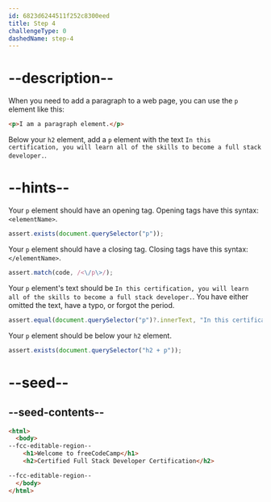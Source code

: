 ```yaml
---
id: 6823d6244511f252c8300eed
title: Step 4
challengeType: 0
dashedName: step-4
---
```


# --description--

When you need to add a paragraph to a web page, you can use the `p` element like this:

```html
<p>I am a paragraph element.</p>
```

Below your `h2` element, add a `p` element with the text `In this certification, you will learn all of the skills to become a full stack developer.`.

# --hints--

Your `p` element should have an opening tag. Opening tags have this syntax: `<elementName>`.

```js
assert.exists(document.querySelector("p"));
```

Your `p` element should have a closing tag. Closing tags have this syntax: `</elementName>`.

```js
assert.match(code, /<\/p\>/);
```

Your `p` element's text should be `In this certification, you will learn all of the skills to become a full stack developer.`. You have either omitted the text, have a typo, or forgot the period.

```js
assert.equal(document.querySelector("p")?.innerText, "In this certification, you will learn all of the skills to become a full stack developer.");
```

Your `p` element should be below your `h2` element. 

```js
assert.exists(document.querySelector("h2 + p"));
```

# --seed--

## --seed-contents--

```html
<html>
  <body>
--fcc-editable-region--
    <h1>Welcome to freeCodeCamp</h1>
    <h2>Certified Full Stack Developer Certification</h2>

--fcc-editable-region--
  </body>
</html>  
```
